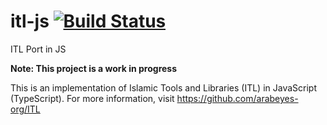 # itl-js [![Build Status](https://travis-ci.org/meltuhamy/itl-js.svg?branch=master)](https://travis-ci.org/meltuhamy/itl-js)
ITL Port in JS

**Note: This project is a work in progress**

This is an implementation of Islamic Tools and Libraries (ITL) in JavaScript (TypeScript). For more information, visit https://github.com/arabeyes-org/ITL